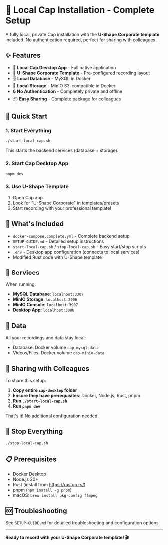 # 🎥 Local Cap Installation - Complete Setup

A fully local, private Cap installation with the **U-Shape Corporate template** included. No authentication required, perfect for sharing with colleagues.

## ✨ Features

- 🚀 **Local Cap Desktop App** - Full native application
- 📐 **U-Shape Corporate Template** - Pre-configured recording layout
- 🗄️ **Local Database** - MySQL in Docker
- 💾 **Local Storage** - MinIO S3-compatible in Docker  
- 🔒 **No Authentication** - Completely private and offline
- 📦 **Easy Sharing** - Complete package for colleagues

## 🚀 Quick Start

### 1. Start Everything
```bash
./start-local-cap.sh
```

This starts the backend services (database + storage).

### 2. Start Cap Desktop App
```bash
pnpm dev
```

### 3. Use U-Shape Template
1. Open Cap app
2. Look for "U-Shape Corporate" in templates/presets
3. Start recording with your professional template!

## 📁 What's Included

- `docker-compose.complete.yml` - Complete backend setup
- `SETUP-GUIDE.md` - Detailed setup instructions  
- `start-local-cap.sh` / `stop-local-cap.sh` - Easy start/stop scripts
- `.env` - Desktop app configuration (connects to local services)
- Modified Rust code with U-Shape template

## 🔧 Services

When running:
- **MySQL Database**: `localhost:3307`
- **MinIO Storage**: `localhost:3906`
- **MinIO Console**: `localhost:3907`
- **Desktop App**: `localhost:3008`

## 💾 Data

All your recordings and data stay local:
- Database: Docker volume `cap-mysql-data`
- Videos/Files: Docker volume `cap-minio-data`

## 🤝 Sharing with Colleagues

To share this setup:

1. **Copy entire `cap-desktop` folder**
2. **Ensure they have prerequisites**: Docker, Node.js, Rust, pnpm
3. **Run `./start-local-cap.sh`** 
4. **Run `pnpm dev`**

That's it! No additional configuration needed.

## 🛑 Stop Everything

```bash
./stop-local-cap.sh
```

## 📋 Prerequisites

- Docker Desktop
- Node.js 20+
- Rust (install from https://rustup.rs/)
- pnpm (`npm install -g pnpm`)
- macOS: `brew install pkg-config ffmpeg`

## 🆘 Troubleshooting

See `SETUP-GUIDE.md` for detailed troubleshooting and configuration options.

---

**Ready to record with your U-Shape Corporate template! 🎬**